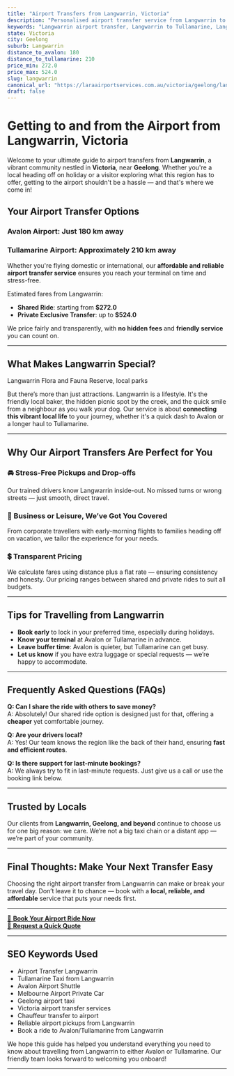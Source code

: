 ```yaml
---
title: "Airport Transfers from Langwarrin, Victoria"
description: "Personalised airport transfer service from Langwarrin to Avalon and Tullamarine airports. Enjoy a smooth, affordable ride with us!"
keywords: "Langwarrin airport transfer, Langwarrin to Tullamarine, Langwarrin to Avalon, airport taxi Langwarrin, private airport transfer Langwarrin, shared ride Langwarrin, Langwarrin transfers, airport shuttle Langwarrin, book Langwarrin airport taxi, affordable Langwarrin airport transfer, Langwarrin airport transfer service, airport transfer Geelong, airport transfer Melbourne, Melbourne airport taxi, airport transfers Victoria, Tullamarine airport shuttle, Avalon airport transfers, Melbourne private transfer, airport transport services Melbourne"
state: Victoria
city: Geelong
suburb: Langwarrin
distance_to_avalon: 180
distance_to_tullamarine: 210
price_min: 272.0
price_max: 524.0
slug: langwarrin
canonical_url: "https://laraairportservices.com.au/victoria/geelong/langwarrin/"
draft: false
---
```


# Getting to and from the Airport from Langwarrin, Victoria

Welcome to your ultimate guide to airport transfers from **Langwarrin**, a vibrant community nestled in **Victoria**, near **Geelong**. Whether you're a local heading off on holiday or a visitor exploring what this region has to offer, getting to the airport shouldn't be a hassle — and that's where we come in!

## Your Airport Transfer Options

### Avalon Airport: Just 180 km away  
### Tullamarine Airport: Approximately 210 km away

Whether you're flying domestic or international, our **affordable and reliable airport transfer service** ensures you reach your terminal on time and stress-free.

Estimated fares from Langwarrin:
- **Shared Ride**: starting from **$272.0**
- **Private Exclusive Transfer**: up to **$524.0**

We price fairly and transparently, with **no hidden fees** and **friendly service** you can count on.

---

## What Makes Langwarrin Special?

Langwarrin Flora and Fauna Reserve, local parks

But there’s more than just attractions. Langwarrin is a lifestyle. It's the friendly local baker, the hidden picnic spot by the creek, and the quick smile from a neighbour as you walk your dog. Our service is about **connecting this vibrant local life** to your journey, whether it's a quick dash to Avalon or a longer haul to Tullamarine.

---

## Why Our Airport Transfers Are Perfect for You

### 🚘 Stress-Free Pickups and Drop-offs
Our trained drivers know Langwarrin inside-out. No missed turns or wrong streets — just smooth, direct travel.

### 💼 Business or Leisure, We’ve Got You Covered
From corporate travellers with early-morning flights to families heading off on vacation, we tailor the experience for your needs.

### 💲 Transparent Pricing
We calculate fares using distance plus a flat rate — ensuring consistency and honesty. Our pricing ranges between shared and private rides to suit all budgets.

---

## Tips for Travelling from Langwarrin

- **Book early** to lock in your preferred time, especially during holidays.
- **Know your terminal** at Avalon or Tullamarine in advance.
- **Leave buffer time**: Avalon is quieter, but Tullamarine can get busy.
- **Let us know** if you have extra luggage or special requests — we’re happy to accommodate.

---

## Frequently Asked Questions (FAQs)

**Q: Can I share the ride with others to save money?**  
A: Absolutely! Our shared ride option is designed just for that, offering a **cheaper** yet comfortable journey.

**Q: Are your drivers local?**  
A: Yes! Our team knows the region like the back of their hand, ensuring **fast and efficient routes**.

**Q: Is there support for last-minute bookings?**  
A: We always try to fit in last-minute requests. Just give us a call or use the booking link below.

---

## Trusted by Locals

Our clients from **Langwarrin, Geelong, and beyond** continue to choose us for one big reason: we care. We’re not a big taxi chain or a distant app — we’re part of your community.

---

## Final Thoughts: Make Your Next Transfer Easy

Choosing the right airport transfer from Langwarrin can make or break your travel day. Don’t leave it to chance — book with a **local, reliable, and affordable** service that puts your needs first.

---

[📅 **Book Your Airport Ride Now**](https://laraairportservices.square.site/s/appointments)  
[📧 **Request a Quick Quote**](https://laraairportservices.square.site/contact-us)

---

## SEO Keywords Used
- Airport Transfer Langwarrin
- Tullamarine Taxi from Langwarrin
- Avalon Airport Shuttle
- Melbourne Airport Private Car
- Geelong airport taxi
- Victoria airport transfer services
- Chauffeur transfer to airport
- Reliable airport pickups from Langwarrin
- Book a ride to Avalon/Tullamarine from Langwarrin

We hope this guide has helped you understand everything you need to know about travelling from Langwarrin to either Avalon or Tullamarine. Our friendly team looks forward to welcoming you onboard!

---
